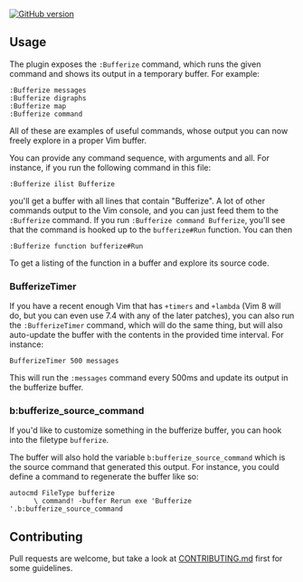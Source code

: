 [![GitHub version](https://badge.fury.io/gh/andrewradev%2Fbufferize.vim.svg)](https://badge.fury.io/gh/andrewradev%2Fbufferize.vim)

## Usage

The plugin exposes the `:Bufferize` command, which runs the given command and shows its output in a temporary buffer. For example:

``` vim
:Bufferize messages
:Bufferize digraphs
:Bufferize map
:Bufferize command
```

All of these are examples of useful commands, whose output you can now freely explore in a proper Vim buffer.

You can provide any command sequence, with arguments and all. For instance, if you run the following command in this file:

``` vim
:Bufferize ilist Bufferize
```

you'll get a buffer with all lines that contain "Bufferize". A lot of other commands output to the Vim console, and you can just feed them to the `:Bufferize` command. If you run `:Bufferize command Bufferize`, you'll see that the command is hooked up to the `bufferize#Run` function. You can then

``` vim
:Bufferize function bufferize#Run
```

To get a listing of the function in a buffer and explore its source code.

### BufferizeTimer

If you have a recent enough Vim that has `+timers` and `+lambda` (Vim 8 will do, but you can even use 7.4 with any of the later patches), you can also run the `:BufferizeTimer` command, which will do the same thing, but will also auto-update the buffer with the contents in the provided time interval. For instance:

``` vim
BufferizeTimer 500 messages
```

This will run the `:messages` command every 500ms and update its output in the bufferize buffer.

### b:bufferize_source_command

If you'd like to customize something in the bufferize buffer, you can hook into the filetype `bufferize`.

The buffer will also hold the variable `b:bufferize_source_command` which is the source command that generated this output. For instance, you could define a command to regenerate the buffer like so:

``` vim
autocmd FileType bufferize
      \ command! -buffer Rerun exe 'Bufferize '.b:bufferize_source_command
```

## Contributing

Pull requests are welcome, but take a look at [CONTRIBUTING.md](https://github.com/AndrewRadev/bufferize.vim/blob/master/CONTRIBUTING.md) first for some guidelines.
